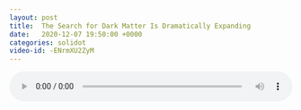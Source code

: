 ```yaml
---
layout: post
title:  The Search for Dark Matter Is Dramatically Expanding
date:   2020-12-07 19:50:00 +0000
categories: solidot
video-id: -ENrmXU2ZyM
---
```


<audio src="/assets/ef487eaa3ee4f51d0950f3b24bd74337.mp3" style="width: 100%;" controls></audio>

